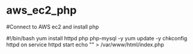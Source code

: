 # aws_ec2_php
#Connect to AWS ec2 and install php

#!/bin/bash
yum install httpd php php-mysql -y
yum update -y
chkconfig httpd on
service httpd start
echo "<?php phpinfo();?>" > /var/www/html/index.php
